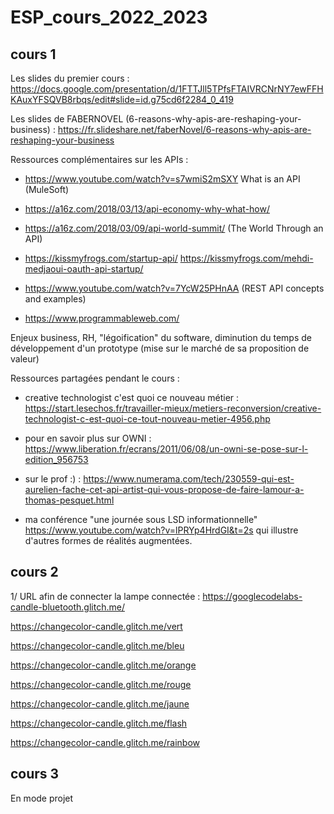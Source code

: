 # ESP_cours_2022_2023 

## cours 1

Les slides du premier cours : https://docs.google.com/presentation/d/1FTTJll5TPfsFTAIVRCNrNY7ewFFHKAuxYFSQVB8rbqs/edit#slide=id.g75cd6f2284_0_419

Les slides de FABERNOVEL (6-reasons-why-apis-are-reshaping-your-business) : https://fr.slideshare.net/faberNovel/6-reasons-why-apis-are-reshaping-your-business

Ressources complémentaires sur les APIs : 

- https://www.youtube.com/watch?v=s7wmiS2mSXY What is an API (MuleSoft)
- https://a16z.com/2018/03/13/api-economy-why-what-how/
- https://a16z.com/2018/03/09/api-world-summit/ (The World Through an API)
- https://kissmyfrogs.com/startup-api/
https://kissmyfrogs.com/mehdi-medjaoui-oauth-api-startup/

- https://www.youtube.com/watch?v=7YcW25PHnAA (REST API concepts and examples)

- https://www.programmableweb.com/

Enjeux business, RH, "légoification" du software, diminution du temps de développement d'un prototype (mise sur le marché de sa proposition de valeur) 

Ressources partagées pendant le cours : 

- creative technologist c'est quoi ce nouveau métier : https://start.lesechos.fr/travailler-mieux/metiers-reconversion/creative-technologist-c-est-quoi-ce-tout-nouveau-metier-4956.php

- pour en savoir plus sur OWNI : https://www.liberation.fr/ecrans/2011/06/08/un-owni-se-pose-sur-l-edition_956753 

- sur le prof :)  : https://www.numerama.com/tech/230559-qui-est-aurelien-fache-cet-api-artist-qui-vous-propose-de-faire-lamour-a-thomas-pesquet.html 

- ma conférence "une journée sous LSD informationnelle" https://www.youtube.com/watch?v=lPRYp4HrdGI&t=2s qui illustre d'autres formes de réalités augmentées.


## cours 2

1/ URL afin de connecter la lampe connectée : https://googlecodelabs-candle-bluetooth.glitch.me/

 https://changecolor-candle.glitch.me/vert
 
 https://changecolor-candle.glitch.me/bleu
 
 https://changecolor-candle.glitch.me/orange
 
 https://changecolor-candle.glitch.me/rouge
 
 https://changecolor-candle.glitch.me/jaune
 
 https://changecolor-candle.glitch.me/flash

 https://changecolor-candle.glitch.me/rainbow
 
## cours 3

En mode projet
